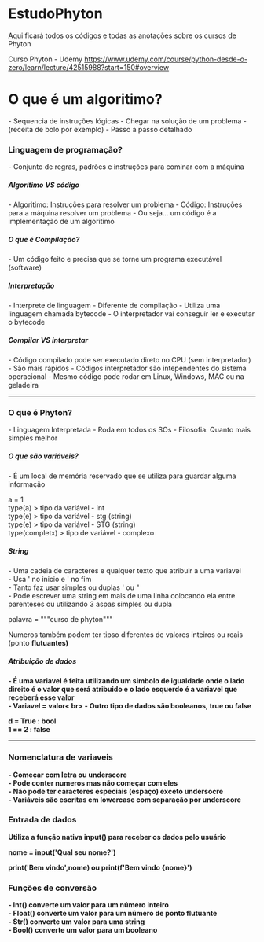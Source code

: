 # EstudoPhyton
Aqui ficará todos os códigos e todas as anotações sobre os cursos de Phyton

Curso Phyton - Udemy https://www.udemy.com/course/python-desde-o-zero/learn/lecture/42515988?start=150#overview

<h1>O que é um algoritimo?</h1>
  - Sequencia de instruções lógicas
  - Chegar na solução de um problema
  - (receita de bolo por exemplo)
  - Passo a passo detalhado

<h3>Linguagem de programação?</h3>
  - Conjunto de regras, padrões e instruções para cominar com a máquina

<h5>Algoritimo VS código</h5>
  - Algoritimo: Instruções para resolver um problema
  - Código: Instruções para a máquina resolver um problema
  - Ou seja... um código é a implementação de um algoritimo

<h5>O que é Compilação?</h5>
  - Um código feito e precisa que se torne um programa executável (software)

<h5>Interpretação</h5>
  - Interprete de linguagem 
  - Diferente de compilação
  - Utiliza uma linguagem chamada bytecode
  - O interpretador vai conseguir ler e executar o bytecode

<h5>Compilar VS interpretar</h5>
  -  Código compilado pode ser executado direto no CPU (sem interpretador) - São mais rápidos
  -  Códigos interpretador são intependentes do sistema operacional - Mesmo código pode rodar em Linux, Windows, MAC ou na geladeira

<hr>

<h3>O que é Phyton?</h3>
  - Linguagem Interpretada
  - Roda em todos os SOs
  - Filosofia: Quanto mais simples melhor


<h5>O que são variáveis?</h5>
  - É um local de memória reservado que se utiliza para guardar alguma informação

a = 1 <br>
type(a) > tipo da variável - int <br>
type(e) > tipo da variável - stg (string) <br>
type(e) >  tipo da variável - STG (string) <br>
type(completx)  > tipo de variável - complexo 


<h5>String</h5>
  - Uma cadeia de caracteres e qualquer texto que atribuir a uma variavel <br>
  - Usa ' no inicio e ' no fim <br>
  - Tanto faz usar simples ou duplas ' ou  "  <br>
  - Pode escrever uma string em mais de uma linha colocando ela entre parenteses ou utilizando 3 aspas simples ou dupla <br>

palavra = """curso 
de 
phyton"""

Numeros também podem ter tipso diferentes de valores inteiros ou reais (ponto <b>flutuantes<b>)

<h5>Atribuição de dados</h5>
  - É uma variavel é feita utilizando um simbolo de igualdade onde o lado direito é o valor que será atribuido e o lado esquerdo é a variavel que receberá esse valor <br>
      - Variavel = valor< br>
  - Outro tipo de dados são booleanos, true ou false <br>

d = True : bool <br>
1 == 2 : false

<hr>

<h3>Nomenclatura de variaveis</h3>
  - Começar com letra ou underscore<br>
  - Pode conter numeros mas não começar com eles<br>
  - Não pode ter caracteres especiais (espaço) exceto undersocre<br>
  - Variáveis são escritas em lowercase com separação por underscore<br>


<h3>Entrada de dados</h3>

Utiliza a função nativa input() para receber os dados pelo usuário

nome = input('Qual seu nome?')

print('Bem vindo',nome)
ou
print(f'Bem vindo {nome}')


<h3>Funções de conversão</h3>
  - Int() converte um valor para um número inteiro<br>
  - Float() converte um valor para um número de ponto flutuante<br>
  - Str() converte um valor para uma string<br>
  - Bool() converte um valor para um booleano
  
